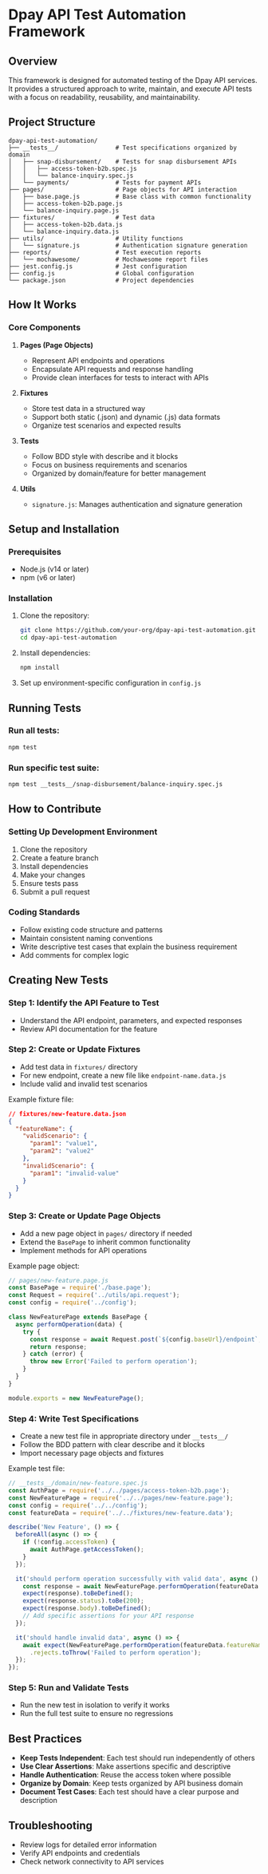 # Dpay API Test Automation Framework

## Overview
This framework is designed for automated testing of the Dpay API services. It provides a structured approach to write, maintain, and execute API tests with a focus on readability, reusability, and maintainability.

## Project Structure
```
dpay-api-test-automation/
├── __tests__/                # Test specifications organized by domain
│   ├── snap-disbursement/    # Tests for snap disbursement APIs
│   │   ├── access-token-b2b.spec.js
│   │   └── balance-inquiry.spec.js
│   └── payments/             # Tests for payment APIs
├── pages/                    # Page objects for API interaction
│   ├── base.page.js          # Base class with common functionality
│   ├── access-token-b2b.page.js
│   └── balance-inquiry.page.js
├── fixtures/                 # Test data
│   ├── access-token-b2b.data.js
│   └── balance-inquiry.data.js
├── utils/                    # Utility functions
│   └── signature.js          # Authentication signature generation
├── reports/                  # Test execution reports
│   └── mochawesome/          # Mochawesome report files
├── jest.config.js            # Jest configuration
├── config.js                 # Global configuration
└── package.json              # Project dependencies
```

## How It Works

### Core Components

1. **Pages (Page Objects)**
   - Represent API endpoints and operations
   - Encapsulate API requests and response handling
   - Provide clean interfaces for tests to interact with APIs

2. **Fixtures**
   - Store test data in a structured way
   - Support both static (.json) and dynamic (.js) data formats
   - Organize test scenarios and expected results

3. **Tests**
   - Follow BDD style with describe and it blocks
   - Focus on business requirements and scenarios
   - Organized by domain/feature for better management

4. **Utils**
   - `signature.js`: Manages authentication and signature generation

## Setup and Installation

### Prerequisites
- Node.js (v14 or later)
- npm (v6 or later)

### Installation

1. Clone the repository:
   ```bash
   git clone https://github.com/your-org/dpay-api-test-automation.git
   cd dpay-api-test-automation
   ```

2. Install dependencies:
   ```bash
   npm install
   ```

3. Set up environment-specific configuration in `config.js`

## Running Tests

### Run all tests:
```bash
npm test
```

### Run specific test suite:
```bash
npm test __tests__/snap-disbursement/balance-inquiry.spec.js
```

## How to Contribute

### Setting Up Development Environment
1. Clone the repository
2. Create a feature branch
3. Install dependencies
4. Make your changes
5. Ensure tests pass
6. Submit a pull request

### Coding Standards
- Follow existing code structure and patterns
- Maintain consistent naming conventions
- Write descriptive test cases that explain the business requirement
- Add comments for complex logic

## Creating New Tests

### Step 1: Identify the API Feature to Test
- Understand the API endpoint, parameters, and expected responses
- Review API documentation for the feature

### Step 2: Create or Update Fixtures
- Add test data in `fixtures/` directory
- For new endpoint, create a new file like `endpoint-name.data.js`
- Include valid and invalid test scenarios

Example fixture file:
```json
// fixtures/new-feature.data.json
{
  "featureName": {
    "validScenario": {
      "param1": "value1",
      "param2": "value2"
    },
    "invalidScenario": {
      "param1": "invalid-value"
    }
  }
}
```

### Step 3: Create or Update Page Objects
- Add a new page object in `pages/` directory if needed
- Extend the `BasePage` to inherit common functionality
- Implement methods for API operations

Example page object:
```javascript
// pages/new-feature.page.js
const BasePage = require('./base.page');
const Request = require('../utils/api.request');
const config = require('../config');

class NewFeaturePage extends BasePage {
  async performOperation(data) {
    try {
      const response = await Request.post(`${config.baseUrl}/endpoint`, data);
      return response;
    } catch (error) {
      throw new Error('Failed to perform operation');
    }
  }
}

module.exports = new NewFeaturePage();
```

### Step 4: Write Test Specifications
- Create a new test file in appropriate directory under `__tests__/`
- Follow the BDD pattern with clear describe and it blocks
- Import necessary page objects and fixtures

Example test file:
```javascript
// __tests__/domain/new-feature.spec.js
const AuthPage = require('../../pages/access-token-b2b.page');
const NewFeaturePage = require('../../pages/new-feature.page');
const config = require('../../config');
const featureData = require('../../fixtures/new-feature.data');

describe('New Feature', () => {
  beforeAll(async () => {
    if (!config.accessToken) {
      await AuthPage.getAccessToken();
    }
  });

  it('should perform operation successfully with valid data', async () => {
    const response = await NewFeaturePage.performOperation(featureData.featureName.validScenario);
    expect(response).toBeDefined();
    expect(response.status).toBe(200);
    expect(response.body).toBeDefined();
    // Add specific assertions for your API response
  });

  it('should handle invalid data', async () => {
    await expect(NewFeaturePage.performOperation(featureData.featureName.invalidScenario))
      .rejects.toThrow('Failed to perform operation');
  });
});
```

### Step 5: Run and Validate Tests
- Run the new test in isolation to verify it works
- Run the full test suite to ensure no regressions

## Best Practices
- **Keep Tests Independent**: Each test should run independently of others
- **Use Clear Assertions**: Make assertions specific and descriptive
- **Handle Authentication**: Reuse the access token where possible
- **Organize by Domain**: Keep tests organized by API business domain
- **Document Test Cases**: Each test should have a clear purpose and description

## Troubleshooting
- Review logs for detailed error information
- Verify API endpoints and credentials
- Check network connectivity to API services

